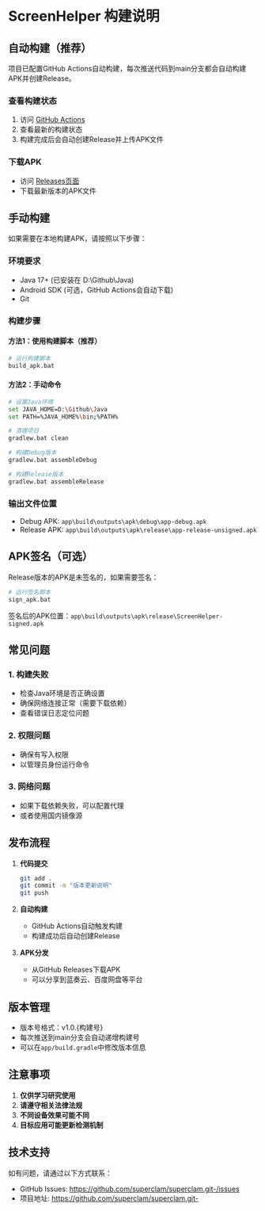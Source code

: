 # ScreenHelper 构建说明

## 自动构建（推荐）

项目已配置GitHub Actions自动构建，每次推送代码到main分支都会自动构建APK并创建Release。

### 查看构建状态
1. 访问 [GitHub Actions](https://github.com/superclam/superclam.git-/actions)
2. 查看最新的构建状态
3. 构建完成后会自动创建Release并上传APK文件

### 下载APK
- 访问 [Releases页面](https://github.com/superclam/superclam.git-/releases)
- 下载最新版本的APK文件

## 手动构建

如果需要在本地构建APK，请按照以下步骤：

### 环境要求
- Java 17+ (已安装在 D:\Github\Java)
- Android SDK (可选，GitHub Actions会自动下载)
- Git

### 构建步骤

#### 方法1：使用构建脚本（推荐）
```bash
# 运行构建脚本
build_apk.bat
```

#### 方法2：手动命令
```bash
# 设置Java环境
set JAVA_HOME=D:\Github\Java
set PATH=%JAVA_HOME%\bin;%PATH%

# 清理项目
gradlew.bat clean

# 构建Debug版本
gradlew.bat assembleDebug

# 构建Release版本
gradlew.bat assembleRelease
```

### 输出文件位置
- Debug APK: `app\build\outputs\apk\debug\app-debug.apk`
- Release APK: `app\build\outputs\apk\release\app-release-unsigned.apk`

## APK签名（可选）

Release版本的APK是未签名的，如果需要签名：

```bash
# 运行签名脚本
sign_apk.bat
```

签名后的APK位置：`app\build\outputs\apk\release\ScreenHelper-signed.apk`

## 常见问题

### 1. 构建失败
- 检查Java环境是否正确设置
- 确保网络连接正常（需要下载依赖）
- 查看错误日志定位问题

### 2. 权限问题
- 确保有写入权限
- 以管理员身份运行命令

### 3. 网络问题
- 如果下载依赖失败，可以配置代理
- 或者使用国内镜像源

## 发布流程

1. **代码提交**
   ```bash
   git add .
   git commit -m "版本更新说明"
   git push
   ```

2. **自动构建**
   - GitHub Actions自动触发构建
   - 构建成功后自动创建Release

3. **APK分发**
   - 从GitHub Releases下载APK
   - 可以分享到蓝奏云、百度网盘等平台

## 版本管理

- 版本号格式：v1.0.{构建号}
- 每次推送到main分支会自动递增构建号
- 可以在`app/build.gradle`中修改版本信息

## 注意事项

1. **仅供学习研究使用**
2. **请遵守相关法律法规**
3. **不同设备效果可能不同**
4. **目标应用可能更新检测机制**

## 技术支持

如有问题，请通过以下方式联系：
- GitHub Issues: https://github.com/superclam/superclam.git-/issues
- 项目地址: https://github.com/superclam/superclam.git-
